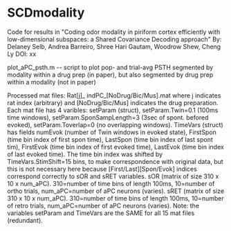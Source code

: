 # SCDmodality
Code for results in "Coding odor modality in piriform cortex efficiently with low-dimensional subspaces: a Shared Covariance Decoding approach" 
By: Delaney Selb, Andrea Barreiro, Shree Hari Gautam, Woodrow Shew, Cheng Ly
DOI: xx


plot_aPC_psth.m -- script to plot pop- and trial-avg PSTH segmented by modality within a drug prep (in paper), but also segmented by drug prep within a modality (not in paper)

Processed mat files: Rat[j]_ indPC_[NoDrug/Bic/Mus].mat where j indicates rat index (arbitrary) and [NoDrug/Bic/Mus] indicates the drug preparation. 
Each mat file has 4 varibles: setParam (struct), setParam.Twin=0.1 (100ms time windows), setParam.SponSampLength=3 (3sec of spont. befored evoked), setParam.Toverlap=0 (no overlapping windows). 
TimeVars (struct) has fields numEvok (number of Twin windows in evoked state), FirstSpon (time bin index of first spon time), LastSpon (time bin index of last spont tim), FirstEvok (time bin index of first evoked time), LastEvok (time bin index of last evoked time). 
The time bin index was shifted by TimeVars.StimShift=15 bins, to make correspondence with original data, but this is not necessary here because [First/Last][Spon/Evok] indices correspond correctly to sOR and sRET variables. 
sOR (matrix of size 310 x 10 x num_aPC). 310=number of time bins of length 100ms, 10=number of ortho trials, num_aPC=number of aPC neurons (varies). 
sRET (matrix of size 310 x 10 x num_aPC). 310=number of time bins of length 100ms, 10=number of retro trials, num_aPC=number of aPC neurons (varies). 
Note: the variables setParam and TimeVars are the SAME for all 15 mat files (redundant). 
